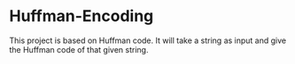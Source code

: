 # Huffman-Encoding
This project is based on Huffman code. It will take a string as input and give the Huffman code of that given string.
